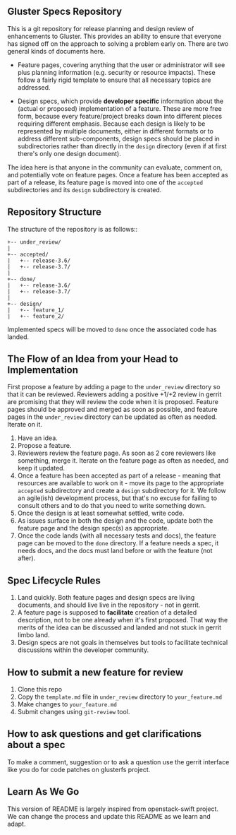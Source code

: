 Gluster Specs Repository
------------------------

This is a git repository for release planning and design review of enhancements
to Gluster.  This provides an ability to ensure that everyone has signed off on
the approach to solving a problem early on.  There are two general kinds of
documents here.

 * Feature pages, covering anything that the user or administrator will see
   plus planning information (e.g. security or resource impacts).  These follow
   a fairly rigid template to ensure that all necessary topics are addressed.

 * Design specs, which provide **developer specific** information about the
   (actual or proposed) implementation of a feature.  These are more free form,
   because every feature/project breaks down into different pieces requiring
   different emphasis.  Because each design is likely to be represented by
   multiple documents, either in different formats or to address different
   sub-components, design specs should be placed in subdirectories rather than
   directly in the ``design`` directory (even if at first there's only one
   design document).

The idea here is that anyone in the community can evaluate, comment on, and
potentially vote on feature pages.  Once a feature has been accepted as part of
a release, its feature page is moved into one of the ``accepted`` subdirectories
and its ``design`` subdirectory is created.

Repository Structure
--------------------

The structure of the repository is as follows::  
```
+-- under_review/  
|
+-- accepted/
|   +-- release-3.6/  
|   +-- release-3.7/  
|
+-- done/  
|   +-- release-3.6/  
|   +-- release-3.7/  
|
+-- design/
|   +-- feature_1/
|   +-- feature_2/
```

Implemented specs will be moved to ``done`` once the associated code has
landed.

The Flow of an Idea from your Head to Implementation
----------------------------------------------------
First propose a feature by adding a page to the ``under_review`` directory so
that it can be reviewed. Reviewers adding a positive +1/+2 review in gerrit are
promising that they will review the code when it is proposed. Feature pages
should be approved and merged as soon as possible, and feature pages in the
``under_review`` directory can be updated as often as needed. Iterate on it.

1. Have an idea.
2. Propose a feature.
3. Reviewers review the feature page. As soon as 2 core reviewers like
   something, merge it. Iterate on the feature page as often as needed, and
   keep it updated.
4. Once a feature has been accepted as part of a release - meaning that
   resources are available to work on it - move its page to the appropriate
   ``accepted`` subdirectory and create a ``design`` subdirectory for it.  We
   follow an agile(ish) development process, but that's no excuse for failing
   to consult others and to do that you need to write something down.
5. Once the design is at least somewhat settled, write code.
6. As issues surface in both the design and the code, update both the feature
   page and the design spec(s) as appropriate.
7. Once the code lands (with all necessary tests and docs), the feature page
   can be moved to the ``done`` directory. If a feature needs a spec, it needs
   docs, and the docs must land before or with the feature (not after).

Spec Lifecycle Rules
--------------------
1. Land quickly. Both feature pages and design specs are living documents, and
   should live live in the repository - not in gerrit.
2. A feature page is supposed to **facilitate** creation of a detailed
   description, not to be one already when it's first proposed. That way the
   merits of the idea can be discussed and landed and not stuck in gerrit limbo
   land.
3. Design specs are not goals in themselves but tools to facilitate technical
   discussions within the developer community.

How to submit a new feature for review
--------------------------------------
1. Clone this repo
2. Copy the ``template.md`` file in ``under_review`` directory to
   ``your_feature.md`` 
3. Make changes to ``your_feature.md``
4. Submit changes using ``git-review`` tool.

How to ask questions and get clarifications about a spec
--------------------------------------------------------
To make a comment, suggestion or to ask a question use the gerrit interface
like you do for code patches on glusterfs project.

Learn As We Go
--------------
This version of README is largely inspired from openstack-swift project. We can
change the process and update this README as we learn and adapt.


